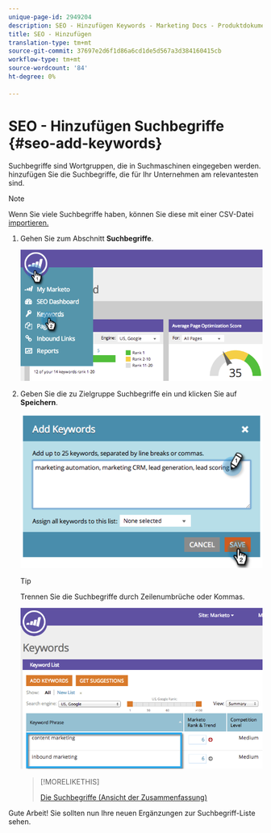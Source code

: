 ```yaml
---
unique-page-id: 2949204
description: SEO - Hinzufügen Keywords - Marketing Docs - Produktdokumentation
title: SEO - Hinzufügen
translation-type: tm+mt
source-git-commit: 37697e2d6f1d86a6cd1de5d567a3d384160415cb
workflow-type: tm+mt
source-wordcount: '84'
ht-degree: 0%

---
```



# SEO - Hinzufügen Suchbegriffe {#seo-add-keywords}

Suchbegriffe sind Wortgruppen, die in Suchmaschinen eingegeben werden. hinzufügen Sie die Suchbegriffe, die für Ihr Unternehmen am relevantesten sind.

>[!NOTE]
>
>Wenn Sie viele Suchbegriffe haben, können Sie diese mit einer CSV-Datei [importieren.](/help/marketo/product-docs/additional-apps/seo/keywords/seo-importing-keywords-with-a-csv.md)

1. Gehen Sie zum Abschnitt **Suchbegriffe**.

   ![](assets/image2014-9-18-11-3a28-3a39.png)

1. Geben Sie die zu Zielgruppe Suchbegriffe ein und klicken Sie auf **Speichern**.

   ![](assets/image2014-9-18-11-3a28-3a51.png)

   >[!TIP]
   >
   >Trennen Sie die Suchbegriffe durch Zeilenumbrüche oder Kommas.

   ![](assets/image2014-9-18-11-3a29-3a12.png)

   >[!MORELIKETHIS]
   >
   >[Die Suchbegriffe (Ansicht der Zusammenfassung)](/help/marketo/product-docs/additional-apps/seo/keywords/seo-understanding-keywords.md)

Gute Arbeit! Sie sollten nun Ihre neuen Ergänzungen zur Suchbegriff-Liste sehen.
